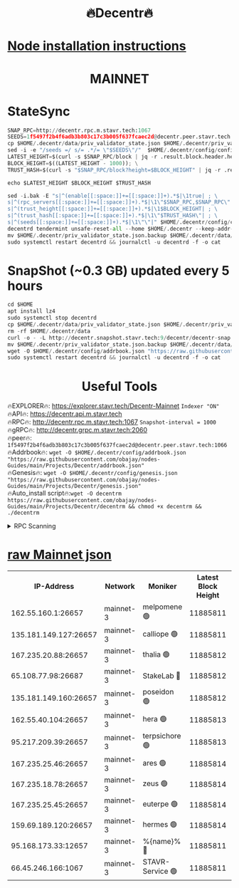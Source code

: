 <h1 align="center"> 🔥Decentr🔥</h1>

[Node installation instructions](https://github.com/obajay/nodes-Guides/tree/main/Projects/Decentr)
=
<h1 align="center"> MAINNET</h1>

# StateSync
```python
SNAP_RPC=http://decentr.rpc.m.stavr.tech:1067
SEEDS=1f5497f2b4f6adb3b803c17c3b005f637fcaec2d@decentr.peer.stavr.tech:1066
cp $HOME/.decentr/data/priv_validator_state.json $HOME/.decentr/priv_validator_state.json.backup
sed -i -e "/seeds =/ s/= .*/= \"$SEEDS\"/"  $HOME/.decentr/config/config.toml
LATEST_HEIGHT=$(curl -s $SNAP_RPC/block | jq -r .result.block.header.height); \
BLOCK_HEIGHT=$((LATEST_HEIGHT - 1000)); \
TRUST_HASH=$(curl -s "$SNAP_RPC/block?height=$BLOCK_HEIGHT" | jq -r .result.block_id.hash)

echo $LATEST_HEIGHT $BLOCK_HEIGHT $TRUST_HASH

sed -i.bak -E "s|^(enable[[:space:]]+=[[:space:]]+).*$|\1true| ; \
s|^(rpc_servers[[:space:]]+=[[:space:]]+).*$|\1\"$SNAP_RPC,$SNAP_RPC\"| ; \
s|^(trust_height[[:space:]]+=[[:space:]]+).*$|\1$BLOCK_HEIGHT| ; \
s|^(trust_hash[[:space:]]+=[[:space:]]+).*$|\1\"$TRUST_HASH\"| ; \
s|^(seeds[[:space:]]+=[[:space:]]+).*$|\1\"\"|" $HOME/.decentr/config/config.toml
decentrd tendermint unsafe-reset-all --home $HOME/.decentr --keep-addr-book
mv $HOME/.decentr/priv_validator_state.json.backup $HOME/.decentr/data/priv_validator_state.json
sudo systemctl restart decentrd && journalctl -u decentrd -f -o cat
```
# SnapShot (~0.3 GB) updated every 5 hours
```python
cd $HOME
apt install lz4
sudo systemctl stop decentrd
cp $HOME/.decentr/data/priv_validator_state.json $HOME/.decentr/priv_validator_state.json.backup
rm -rf $HOME/.decentr/data
curl -o - -L http://decentr.snapshot.stavr.tech:9/decentr/decentr-snap.tar.lz4 | lz4 -c -d - | tar -x -C $HOME/.decentr --strip-components 2
mv $HOME/.decentr/priv_validator_state.json.backup $HOME/.decentr/data/priv_validator_state.json
wget -O $HOME/.decentr/config/addrbook.json "https://raw.githubusercontent.com/obajay/nodes-Guides/main/Projects/Decentr/addrbook.json"
sudo systemctl restart decentrd && journalctl -u decentrd -f -o cat
```

 <h1 align="center"> Useful Tools</h1>

🔥EXPLORER🔥:     https://explorer.stavr.tech/Decentr-Mainnet        `Indexer "ON"` \
🔥API🔥:          https://decentr.api.m.stavr.tech \
🔥RPC🔥:          http://decentr.rpc.m.stavr.tech:1067              `Snapshot-interval = 1000` \
🔥gRPC🔥:         http://decentr.grpc.m.stavr.tech:2060 \
🔥peer🔥:         `1f5497f2b4f6adb3b803c17c3b005f637fcaec2d@decentr.peer.stavr.tech:1066` \
🔥Addrbook🔥:  `wget -O $HOME/.decentr/config/addrbook.json "https://raw.githubusercontent.com/obajay/nodes-Guides/main/Projects/Decentr/addrbook.json"` \
🔥Genesis🔥:  `wget -O $HOME/.decentr/config/genesis.json "https://raw.githubusercontent.com/obajay/nodes-Guides/main/Projects/Decentr/genesis.json"` \
🔥Auto_install script🔥:`wget -O decentrm https://raw.githubusercontent.com/obajay/nodes-Guides/main/Projects/Decentr/decentrm && chmod +x decentrm && ./decentrm`

<details>
<summary>RPC Scanning</summary>

<h2 align="center"> We scan nodes in real time every 4 hours. And we provide the final result of RPC endpoints.
We cannot influence the operation of these nodes in any way. </h2>


```python
If Voting Power is higher than 0 --> then the Node is a validator of the network and may be subject to attack and be a potential threat to the chain.
```
```python
We marked such validators with a red symbol
```

</details>

[raw Mainnet json](https://rpc-check.decentrm.stavr.tech/decentrm/rpc-decentrm-result.json)
=



<table><tr><th>IP-Address</th><th>Network</th><th>Moniker</th><th>Latest Block Height</th><th>Earliest Block Height</th><th>Catching Up</th><th>Tx Index</th><th>Voting Power</th><th>Scan Time</th></tr><tr><td>162.55.160.1:26657</td><td>mainnet-3</td><td>melpomene 🟢</td><td>11885811</td><td>1688950</td><td>False</td><td>on</td><td>0</td><td>2023-12-09T09:04:55.200477079UTC</td></tr><tr><td>135.181.149.127:26657</td><td>mainnet-3</td><td>calliope 🟢</td><td>11885811</td><td>1688950</td><td>False</td><td>on</td><td>0</td><td>2023-12-09T09:04:55.598196175UTC</td></tr><tr><td>167.235.20.88:26657</td><td>mainnet-3</td><td>thalia 🟢</td><td>11885812</td><td>1688950</td><td>False</td><td>on</td><td>0</td><td>2023-12-09T09:05:01.441574575UTC</td></tr><tr><td>65.108.77.98:26687</td><td>mainnet-3</td><td>StakeLab 🔴</td><td>11885812</td><td>1688950</td><td>False</td><td>on</td><td>5264461</td><td>2023-12-09T09:05:01.781934864UTC</td></tr><tr><td>135.181.149.160:26657</td><td>mainnet-3</td><td>poseidon 🟢</td><td>11885812</td><td>1688950</td><td>False</td><td>on</td><td>0</td><td>2023-12-09T09:05:04.458286313UTC</td></tr><tr><td>162.55.40.104:26657</td><td>mainnet-3</td><td>hera 🟢</td><td>11885813</td><td>1688950</td><td>False</td><td>on</td><td>0</td><td>2023-12-09T09:05:06.801065058UTC</td></tr><tr><td>95.217.209.39:26657</td><td>mainnet-3</td><td>terpsichore 🟢</td><td>11885813</td><td>1688950</td><td>False</td><td>on</td><td>0</td><td>2023-12-09T09:05:09.246429525UTC</td></tr><tr><td>167.235.25.46:26657</td><td>mainnet-3</td><td>ares 🟢</td><td>11885814</td><td>1688950</td><td>False</td><td>on</td><td>0</td><td>2023-12-09T09:05:13.634523877UTC</td></tr><tr><td>167.235.18.78:26657</td><td>mainnet-3</td><td>zeus 🟢</td><td>11885814</td><td>1688950</td><td>False</td><td>on</td><td>0</td><td>2023-12-09T09:05:13.880974517UTC</td></tr><tr><td>167.235.25.45:26657</td><td>mainnet-3</td><td>euterpe 🟢</td><td>11885814</td><td>1688950</td><td>False</td><td>on</td><td>0</td><td>2023-12-09T09:05:16.299639223UTC</td></tr><tr><td>159.69.189.120:26657</td><td>mainnet-3</td><td>hermes 🟢</td><td>11885814</td><td>1688950</td><td>False</td><td>on</td><td>0</td><td>2023-12-09T09:05:16.587699405UTC</td></tr><tr><td>95.168.173.33:12657</td><td>mainnet-3</td><td>%{name}% 🔴</td><td>11885811</td><td>8964001</td><td>False</td><td>on</td><td>4130878</td><td>2023-12-09T09:04:56.853073941UTC</td></tr><tr><td>66.45.246.166:1067</td><td>mainnet-3</td><td>STAVR-Service 🟢</td><td>11885811</td><td>11884001</td><td>False</td><td>on</td><td>0</td><td>2023-12-09T09:04:56.266686545UTC</td></tr></table>